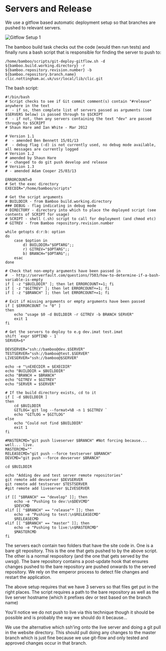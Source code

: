Servers and Release
===================

We use a gitflow based automatic deployment setup so that branches are pushed to  relevant servers.

![Gitflow Setup 1](https://raw.githubusercontent.com/CentreForResearchInAppliedLinguistics/clic/095c9e3066f0b7890d9a8c0f2eb3e14a119987d2/docs/handover/images/deploy1.png)

The bamboo build task checks out the code (would then run tests) and finally runs a bash script that is responsible for finding the server to push to:

```
/home/bamboo/scripts/git-deploy-gitflow.sh -d ${bamboo.build.working.directory} -r ${bamboo.repository.revision.number} -b ${bamboo.repository.branch.name} clic.nottingham.ac.uk/usr/local/lib/clic.git
```

The bash script:

```
#!/bin/bash
# Script checks to see if Git commit comment(s) contain "#release" anywhere in the text
#  - if so, then complete list of servers passed as arguments (see $SERVERS below) is passed through to $SCRIPT
#  - if not, then any servers containing the text "dev" are passed through to $SCRIPT
# Shaun Hare amd Ian White - Mar 2012

# Version 1.1
#  - amended Ben Bennett 15/01/13
#  - debug flag (-d) is not currently used, no debug mode available, all messages are currently logged
# Version 1.2
# amended by Shaun Hare
# - changed to do git push develop and release
# Version 1.3
# - amended Adam Cooper 25/03/13

ERRORCOUNT=0
# Set the exec directory
EXECDIR="/home/bamboo/scripts"

# Get the script arguments
# BUILDDIR - from Bamboo build.working.directory
### DEBUG - flag indicating in debug mode
# DIRECTORY - directory into which to place the deployed script (see contents of SCRIPT for usage)
# SCRIPT - shell (.sh) script to call for deployment (and chmod etc)
# GITREV - from Bamboo repository.revision.number

while getopts d:r:b: option
do
    case $option in
        d) BUILDDIR="$OPTARG";;
        r) GITREV="$OPTARG";;
        b) BRANCH="$OPTARG";;
    esac
done

# Check that non-empty arguments have been passed in
#  - http://serverfault.com/questions/7503/how-to-determine-if-a-bash-variable-is-empty
if [ -z "$BUILDDIR" ]; then let ERRORCOUNT+=1; fi
if [ -z "$GITREV" ]; then let ERRORCOUNT+=1; fi
if [ -z "$BRANCH" ]; then let ERRORCOUNT+=1; fi

# Exit if missing arguments or empty arguments have been passed
if [ $ERRORCOUNT != "0" ]
then
    echo "usage $0 -d BUILDDIR -r GITREV -b BRANCH SERVER"
    exit 1
fi

# Get the servers to deploy to e.g dev.imat test.imat
shift `expr $OPTIND - 1`
SERVER=$*

DEVSERVER="ssh://bamboo@dev.$SERVER"
TESTSERVER="ssh://bamboo@test.$SERVER"
LIVESERVER="ssh://bamboo@$SERVER"

echo -e "\nEXECDIR = $EXECDIR"
echo "BUILDDIR = $BUILDDIR"
echo "BRANCH = $BRANCH"
echo "GITREV = $GITREV"
echo "SERVER = $SERVER"

# If the build directory exists, cd to it
if [ -d $BUILDDIR ]
then
    cd $BUILDDIR
    GITLOG=`git log --format=%B -n 1 $GITREV `
    echo "GITLOG = $GITLOG"
else
    echo "Could not find $BUILDDIR"
    exit 1
fi

#MASTERCMD="git push liveserver $BRANCH" #Not forcing because... well... live.
MASTERCMD=""
RELEASECMD="git push --force testserver $BRANCH"
DEVCMD="git push --force devserver $BRANCH"

cd $BUILDDIR

echo "Adding dev and test server remote repositories"
git remote add devserver $DEVSERVER
git remote add testserver $TESTSERVER
#git remote add liveserver $LIVESERVER

if [[ "$BRANCH" == "develop" ]]; then
    echo -e "Pushing to dev:\n$DEVCMD"
    $DEVCMD
elif [[ "$BRANCH" == "release"* ]]; then
    echo -e "Pushing to test:\n$RELEASECMD"
    $RELEASECMD
elif [[ "$BRANCH" == "master" ]]; then
    echo -e "Pushing to live:\n$MASTERCMD"
    $MASTERCMD
fi
```

The servers each contain two folders that have the site code in. One is a bare git repository. This is the one that gets pushed to by the above script. The other is a normal respository (and the one that gets served by the uwsgi). The bare repository contains a post-update hook that ensures changes pushed to the bare repository are pushed onwards to the served repository. We rely on the emperor process to detect file changes and restart the application.

The above setup requires that we have 3 servers so that files get put in the right places. The script requires a path to the bare repository as well as the live server hostname (which it prefixes dev or test based on the branch name)

You'll notice we do not push to live via this technique though it should be possible and is probably the way we should do it because...

We use the alternative which ssh'ing onto the live server and doing a git pull in the website directory. This should pull doing any changes to the master branch which is just fine because we use git-flow and only tested and approved changes occur in that branch.
